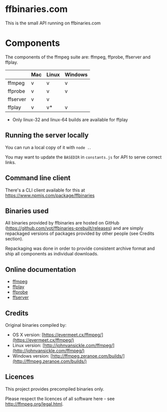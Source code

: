 # ffbinaries.com

This is the small API running on ffbinaries.com


# Components

The components of the ffmpeg suite are: ffmpeg, ffprobe, ffserver and ffplay.

|          | Mac | Linux | Windows |
|----------|-----|-------|---------|
| ffmpeg   | v   | v     | v       |
| ffprobe  | v   | v     | v       |
| ffserver | v   | v     |         |
| ffplay   | v   | v*    | v       |

* Only linux-32 and linux-64 builds are available for ffplay


## Running the server locally

You can run a local copy of it with `node .`.

You may want to update the `BASEDIR` in `constants.js` for API to serve correct links.


## Command line client

There's a CLI client available for this at https://www.npmjs.com/package/ffbinaries


## Binaries used

All binaries provided by ffbinaries are hosted on GitHub
(https://github.com/vot/ffbinaries-prebuilt/releases) and are simply repackaged
versions of packages provided by other people (see Credits section).

Repackaging was done in order to provide consistent archive format
and ship all components as individual downloads.

## Online documentation

* [ffmpeg](http://ffmpeg.org/ffmpeg.html)
* [ffplay](http://ffmpeg.org/ffplay.html)
* [ffprobe](http://ffmpeg.org/ffprobe.html)
* [ffserver](http://ffmpeg.org/ffserver.html)


## Credits

Original binaries compiled by:

* OS X version: [https://evermeet.cx/ffmpeg/](https://evermeet.cx/ffmpeg/)
* Linux version: [http://johnvansickle.com/ffmpeg/](http://johnvansickle.com/ffmpeg/)
* Windows version: [http://ffmpeg.zeranoe.com/builds/](http://ffmpeg.zeranoe.com/builds/)


## Licences

This project provides precompiled binaries only.

Please respect the licences of all software here - see http://ffmpeg.org/legal.html.
